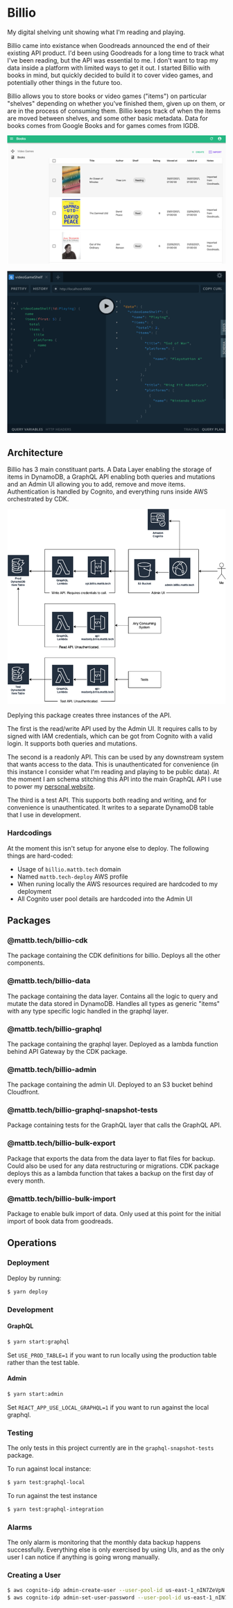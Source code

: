 # Billio

My digital shelving unit showing what I'm reading and playing.

Billio came into existance when Goodreads announced the end of their existing API product. I'd been using Goodreads for a long time to track what I've been reading, but the API was essential to me. I don't want to trap my data inside a platform with limited ways to get it out. I started Billio with books in mind, but quickly decided to build it to cover video games, and potentially other things in the future too.

Billio allows you to store books or video games ("items") on particular "shelves" depending on whether you've finished them, given up on them, or are in the process of consuming them. Billio keeps track of when the items are moved between shelves, and some other basic metadata. Data for books comes from Google Books and for games comes from IGDB.

![Screenshot of Admin UI](./images/admin.png)

![Screenshot of GraphQL Playground](./images/graphql-playground.png)

## Architecture

Billio has 3 main constituant parts. A Data Layer enabling the storage of items in DynamoDB, a GraphQL API enabling both queries and mutations and an Admin UI allowing you to add, remove and move items. Authentication is handled by Cognito, and everything runs inside AWS orchestrated by CDK.

![Diagram of Architecture](./images/architecture.png)

Deplying this package creates three instances of the API.

The first is the read/write API used by the Admin UI. It requires calls to by signed with IAM credentials, which can be got from Cognito with a valid login. It supports both queries and mutations.

The second is a readonly API. This can be used by any downstream system that wants access to the data. This is unauthenticated for convenience (in this instance I consider what I'm reading and playing to be public data). At the moment I am schema stitching this API into the main GraphQL API I use to power my [personal website](https://lonesome.mattb.tech/).

The third is a test API. This supports both reading and writing, and for convenience is unauthenticated. It writes to a separate DynamoDB table that I use in development.

### Hardcodings

At the moment this isn't setup for anyone else to deploy. The following things are hard-coded:

- Usage of `billio.mattb.tech` domain
- Named `mattb.tech-deploy` AWS profile
- When runing locally the AWS resources required are hardcoded to my deployment
- All Cognito user pool details are hardcoded into the Admin UI

## Packages

### @mattb.tech/billio-cdk

The package containing the CDK definitions for billio. Deploys all the other components.

### @mattb.tech/billio-data

The package containing the data layer. Contains all the logic to query and mutate the data stored in DynamoDB. Handles all types as generic "items" with any type specific logic handled in the graphql layer.

### @mattb.tech/billio-graphql

The package containing the graphql layer. Deployed as a lambda function behind API Gateway by the CDK package.

### @mattb.tech/billio-admin

The package containing the admin UI. Deployed to an S3 bucket behind Cloudfront.

### @mattb.tech/billio-graphql-snapshot-tests

Package containing tests for the GraphQL layer that calls the GraphQL API.

### @mattb.tech/billio-bulk-export

Package that exports the data from the data layer to flat files for backup. Could also be used for any data restructuring or migrations. CDK package deploys this as a lambda function that takes a backup on the first day of every month.

### @mattb.tech/billio-bulk-import

Package to enable bulk import of data. Only used at this point for the initial import of book data from goodreads.

## Operations

### Deployment

Deploy by running:

```sh
$ yarn deploy
```

### Development

#### GraphQL

```sh
$ yarn start:graphql
```

Set `USE_PROD_TABLE=1` if you want to run locally using the production table rather than the test table.

#### Admin

```sh
$ yarn start:admin
```

Set `REACT_APP_USE_LOCAL_GRAPHQL=1` if you want to run against the local graphql.

### Testing

The only tests in this project currently are in the `graphql-snapshot-tests` package.

To run against local instance:

```sh
$ yarn test:graphql-local
```

To run against the test instance

```sh
$ yarn test:graphql-integration
```

### Alarms

The only alarm is monitoring that the monthly data backup happens successfully. Everything else is only exercised by using UIs, and as the only user I can notice if anything is going wrong manually.

### Creating a User

```sh
$ aws cognito-idp admin-create-user --user-pool-id us-east-1_nIN7ZeVpN --username $USERNAME --profile mattb.tech-deploy
$ aws cognito-idp admin-set-user-password --user-pool-id us-east-1_nIN7ZeVpN --username $USERNAME --password $PASSWORD --permanent --profile mattb.tech-deploy
```
